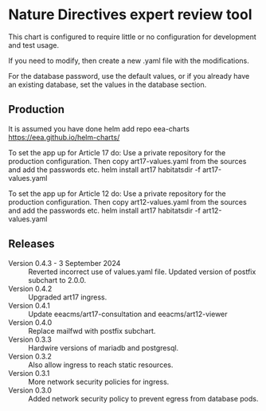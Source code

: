 # Nature Directives expert review tool

This chart is configured to require little or no configuration for development and test usage.

If you need to modify, then create a new .yaml file with the modifications.

For the database password, use the default values, or if you already have an existing database,
set the values in the database section.

## Production

It is assumed you have done helm add repo eea-charts https://eea.github.io/helm-charts/

To set the app up for Article 17 do:
    Use a private repository for the production configuration.
    Then copy art17-values.yaml from the sources and add the passwords etc.
    helm install art17 habitatsdir -f art17-values.yaml

To set the app up for Article 12 do:
    Use a private repository for the production configuration.
    Then copy art12-values.yaml from the sources and add the passwords etc.
    helm install art17 habitatsdir -f art12-values.yaml

## Releases

<dl>

  <dt>Version 0.4.3 - 3 September 2024</dt>
  <dd>Reverted incorrect use of values.yaml file. Updated version of postfix subchart to 2.0.0.</dd>

  <dt>Version 0.4.2</dt>
  <dd>Upgraded art17 ingress.</dd>

  <dt>Version 0.4.1</dt>
  <dd>Update eeacms/art17-consultation and eeacms/art12-viewer<dd>

  <dt>Version 0.4.0</dt>
  <dd>Replace mailfwd with postfix subchart.</dd>

  <dt>Version 0.3.3</dt>
  <dd>Hardwire versions of mariadb and postgresql.</dd>

  <dt>Version 0.3.2</dt>
  <dd>Also allow ingress to reach static resources.</dd>

  <dt>Version 0.3.1</dt>
  <dd>More network security policies for ingress.</dd>

  <dt>Version 0.3.0</dt>
  <dd>Added network security policy to prevent egress from database pods.</dd>

</dl>
